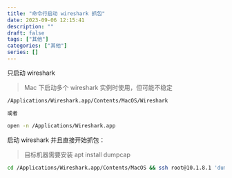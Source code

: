 ```yaml
---
title: "命令行启动 wireshark 抓包"
date: 2023-09-06 12:15:41
description: ""
draft: false
tags: ["其他"]
categories: ["其他"]
series: []
---
```


只启动 wireshark

> Mac 下启动多个 wireshark 实例时使用，但可能不稳定

```bash
/Applications/Wireshark.app/Contents/MacOS/Wireshark

或者

open -n /Applications/Wireshark.app
```

启动 wireshark 并且直接开始抓包：

> 目标机器需要安装 apt install dumpcap

```bash
cd /Applications/Wireshark.app/Contents/MacOS && ssh root@10.1.8.1 'dumpcap -w - -f "not port 22"' -i vmbr1 | ./Wireshark -k -i -
```
